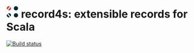 <img src="./record4s.svg" alt="" width="32"/> record4s: extensible records for Scala
====================================================================================
[![Build status](https://img.shields.io/github/actions/workflow/status/tarao/record4s/ci.yml)](https://github.com/tarao/record4s/actions/workflows/ci.yml)
